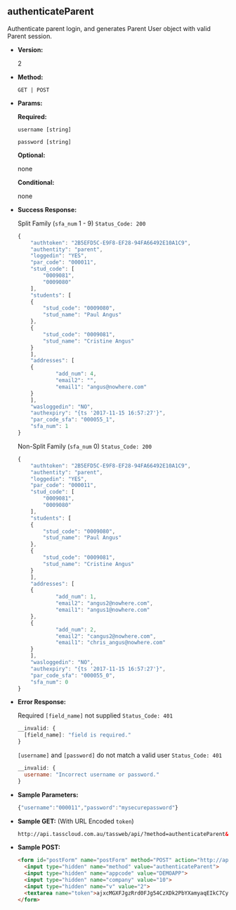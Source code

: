 **authenticateParent**
----
Authenticate parent login, and generates Parent User object with valid Parent session.

* **Version:**

  2

* **Method:**

  `GET | POST`
  
*  **Params:**

   **Required:**
 
   `username [string]`

   `password [string]`
   
   **Optional:**
 
   none

   **Conditional:**

   none

* **Success Response:**
    
    Split Family (`sfa_num` 1 - 9) `Status_Code: 200`
    ```javascript
    {
		"authtoken": "2B5EFD5C-E9F8-EF28-94FA66492E10A1C9",
		"authentity": "parent",
		"loggedin": "YES",
		"par_code": "000011",
		"stud_code": [
			"0009081",
			"0009080"
		],
		"students": [
		{
			"stud_code": "0009080",
			"stud_name": "Paul Angus"
		}, 
		{
			"stud_code": "0009081",
			"stud_name": "Cristine Angus"
		}
		],
  		"addresses": [
		{
		    	"add_num": 4,
		     	"email2": "",
		      	"email1": "angus@nowhere.com"
		}
		],
		"wasloggedin": "NO",
		"authexpiry": "{ts '2017-11-15 16:57:27'}",
		"par_code_sfa": "000055_1",
		"sfa_num": 1
	}
	```

	Non-Split Family (`sfa_num` 0) `Status_Code: 200`
    ```javascript
    {
		"authtoken": "2B5EFD5C-E9F8-EF28-94FA66492E10A1C9",
		"authentity": "parent",
		"loggedin": "YES",
		"par_code": "000011",
		"stud_code": [
			"0009081",
			"0009080"
		],
		"students": [
		{
			"stud_code": "0009080",
			"stud_name": "Paul Angus"
		}, 
		{
			"stud_code": "0009081",
			"stud_name": "Cristine Angus"
		}
		],
  		"addresses": [
		{
		    	"add_num": 1,
		     	"email2": "angus2@nowhere.com",
		      	"email1": "angus1@nowhere.com"
		},
		{
		    	"add_num": 2,
		     	"email2": "cangus2@nowhere.com",
		      	"email1": "chris_angus@nowhere.com"
		}
		],
		"wasloggedin": "NO",
		"authexpiry": "{ts '2017-11-15 16:57:27'}",
		"par_code_sfa": "000055_0",
		"sfa_num": 0
	}
	```
 
* **Error Response:**

    Required `[field_name]` not supplied `Status_Code: 401`
    ```javascript
    __invalid: {
      [field_name]: "field is required."
    }
    ```
    
    `[username]` and `[password]` do not match a valid user `Status_Code: 401`
    ```javascript
    __invalid: {
      username: "Incorrect username or password."
    }
    ```
    
* **Sample Parameters:**

	```javascript
    {"username":"000011","password":"mysecurepassword"}
	```

* **Sample GET:** (With URL Encoded `token`)

	```HTML
    http://api.tasscloud.com.au/tassweb/api/?method=authenticateParent&appcode=DEMOAPP&company=10&v=2&token=ajxcMGXFJgzRrd0FJg54CzXDk2PbYXamyaqEIkC7CyQdgqU58z6OoqupTAYyvqACS6ZgJ3DnNdrGd9xaOMgoKQ%3D%3D
	```
  
* **Sample POST:**

	```HTML
    <form id="postForm" name="postForm" method="POST" action="http://api.tasscloud.com.au/tassweb/api/">
      <input type="hidden" name="method" value="authenticateParent">
      <input type="hidden" name="appcode" value="DEMOAPP">
      <input type="hidden" name="company" value="10">
      <input type="hidden" name="v" value="2">
      <textarea name="token">ajxcMGXFJgzRrd0FJg54CzXDk2PbYXamyaqEIkC7CyQdgqU58z6OoqupTAYyvqACS6ZgJ3DnNdrGd9xaOMgoKQ==</textarea>
    </form>
	```
